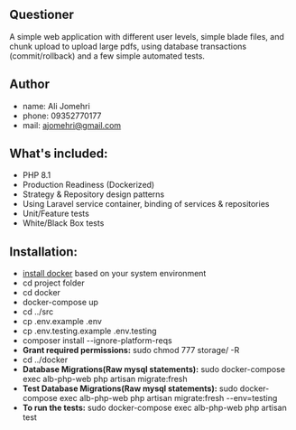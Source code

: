 ## Questioner

A simple web application with different user levels, simple blade files, and chunk upload to upload large pdfs, using
database transactions (commit/rollback) and a few simple automated tests.

## Author

- name: Ali Jomehri
- phone: 09352770177
- mail: ajomehri@gmail.com

## What's included:

- PHP 8.1
- Production Readiness (Dockerized)
- Strategy & Repository design patterns
- Using Laravel service container, binding of services & repositories
- Unit/Feature tests
- White/Black Box tests

## Installation:

- [install docker](https://docs.docker.com/get-docker/) based on your system environment
- cd project folder
- cd docker
- docker-compose up
- cd ../src
- cp .env.example .env
- cp .env.testing.example .env.testing
- composer install --ignore-platform-reqs
- **Grant required permissions:** sudo chmod 777 storage/ -R
- cd ../docker
- **Database Migrations(Raw mysql statements):** sudo docker-compose exec alb-php-web php artisan migrate:fresh
- **Test Database Migrations(Raw mysql statements):** sudo docker-compose exec alb-php-web php artisan migrate:fresh
  --env=testing
- **To run the tests:** sudo docker-compose exec alb-php-web php artisan test
